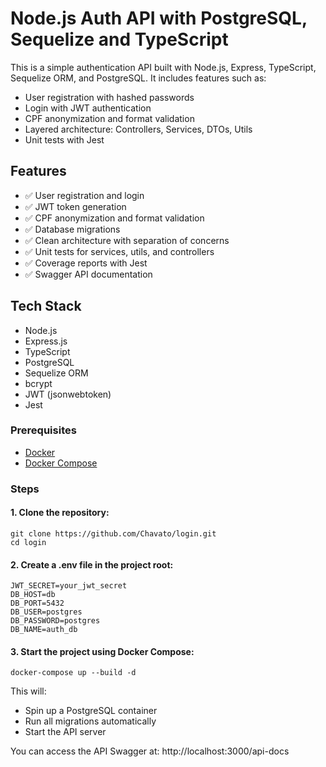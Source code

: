 # Node.js Auth API with PostgreSQL, Sequelize and TypeScript

This is a simple authentication API built with Node.js, Express, TypeScript, Sequelize ORM, and PostgreSQL. It includes features such as:

- User registration with hashed passwords
- Login with JWT authentication
- CPF anonymization and format validation
- Layered architecture: Controllers, Services, DTOs, Utils
- Unit tests with Jest

## Features

- ✅ User registration and login
- ✅ JWT token generation
- ✅ CPF anonymization and format validation
- ✅ Database migrations
- ✅ Clean architecture with separation of concerns
- ✅ Unit tests for services, utils, and controllers
- ✅ Coverage reports with Jest
- ✅ Swagger API documentation 

## Tech Stack

- Node.js
- Express.js
- TypeScript
- PostgreSQL
- Sequelize ORM
- bcrypt
- JWT (jsonwebtoken)
- Jest

### Prerequisites

- [Docker](https://www.docker.com/)
- [Docker Compose](https://docs.docker.com/compose/)

### Steps

#### 1. Clone the repository:

    git clone https://github.com/Chavato/login.git
    cd login

#### 2. Create a .env file in the project root:

    JWT_SECRET=your_jwt_secret
    DB_HOST=db
    DB_PORT=5432
    DB_USER=postgres
    DB_PASSWORD=postgres
    DB_NAME=auth_db

#### 3. Start the project using Docker Compose:

    docker-compose up --build -d

This will:

- Spin up a PostgreSQL container
- Run all migrations automatically
- Start the API server

You can access the API Swagger at: http://localhost:3000/api-docs